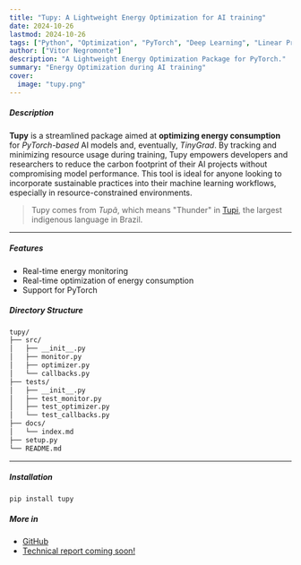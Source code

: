 ```yaml
---
title: "Tupy: A Lightweight Energy Optimization for AI training"
date: 2024-10-26
lastmod: 2024-10-26
tags: ["Python", "Optimization", "PyTorch", "Deep Learning", "Linear Programming"]
author: ["Vitor Negromonte"]
description: "A Lightweight Energy Optimization Package for PyTorch."
summary: "Energy Optimization during AI training"
cover:
  image: "tupy.png"
---
```


##### Description
**Tupy** is a streamlined package aimed at **optimizing energy consumption** for *PyTorch-based* AI models and, eventually, *TinyGrad*. By tracking and minimizing resource usage during training, Tupy empowers developers and researchers to reduce the carbon footprint of their AI projects without compromising model performance. This tool is ideal for anyone looking to incorporate sustainable practices into their machine learning workflows, especially in resource-constrained environments.

> Tupy comes from *Tupã*, which means "Thunder" in [Tupi](https://en.wikipedia.org/wiki/Tupi_language), the largest indigenous language in Brazil.

---
##### Features
- Real-time energy monitoring
- Real-time optimization of energy consumption
- Support for PyTorch

##### Directory Structure
```bash
tupy/
├── src/
│   ├── __init__.py
│   ├── monitor.py
│   ├── optimizer.py
│   └── callbacks.py
├── tests/
│   ├── __init__.py
│   ├── test_monitor.py
│   ├── test_optimizer.py
│   └── test_callbacks.py
├── docs/
│   └── index.md
├── setup.py
└── README.md
``` 

---
##### Installation
```python
pip install tupy
```

##### More in
+ [GitHub](https://github.com/vitornegromonte/tupy)
+ [Technical report coming soon!]()